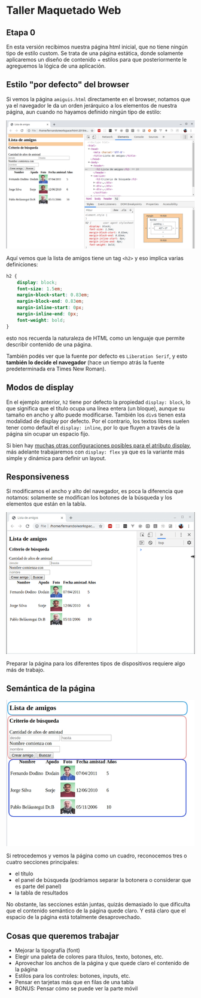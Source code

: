 # Taller Maquetado Web

## Etapa 0

En esta versión recibimos nuestra página html inicial, que no tiene ningún tipo de estilo custom. Se trata de una página estática, donde solamente aplicaremos un diseño de contenido + estilos para que posteriormente le agreguemos la lógica de una aplicación.

## Estilo "por defecto" del browser

Si vemos la página `amiguis.html` directamente en el browser, notamos que ya el navegador le da un orden jerárquico a los elementos de nuestra página, aun cuando no hayamos definido ningún tipo de estilo:

![page html](extra/pageHtml.png)

Aquí vemos que la lista de amigos tiene un tag `<h2>` y eso implica varias definiciones:

```css
h2 {
    display: block;
    font-size: 1.5em;
    margin-block-start: 0.83em;
    margin-block-end: 0.83em;
    margin-inline-start: 0px;
    margin-inline-end: 0px;
    font-weight: bold;
}
```

esto nos recuerda la naturaleza de HTML como un lenguaje que permite describir contenido de una página.

También podés ver que la fuente por defecto es `Liberation Serif`, y esto **también lo decide el navegador** (hace un tiempo atrás la fuente predeterminada era Times New Roman).

## Modos de display

En el ejemplo anterior, `h2` tiene por defecto la propiedad `display: block`, lo que significa que el título ocupa una línea entera (un bloque), aunque su tamaño en ancho y alto puede modificarse. También los `div`s tienen esta modalidad de display por defecto. Por el contrario, los textos libres suelen tener como default el `display: inline`, por lo que fluyen a través de la página sin ocupar un espacio fijo.

Si bien hay [muchas otras configuraciones posibles para el atributo display](https://www.geeksforgeeks.org/css-display-property/), más adelante trabajaremos con `display: flex` ya que es la variante más simple y dinámica para definir un layout.

## Responsiveness

Si modificamos el ancho y alto del navegador, es poca la diferencia que notamos: solamente se modifican los botones de la búsqueda y los elementos que están en la tabla.

![resize browser](extra/resizeBrowser.gif)

Preparar la página para los diferentes tipos de dispositivos requiere algo más de trabajo.

## Semántica de la página

![content](extra/content.jpg)

Si retrocedemos y vemos la página como un cuadro, reconocemos tres o cuatro secciones principales:

- el título
- el panel de búsqueda (podríamos separar la botonera o considerar que es parte del panel)
- la tabla de resultados

No obstante, las secciones están juntas, quizás demasiado lo que dificulta que el contenido semántico de la página quede claro. Y está claro que el espacio de la página está totalmente desaprovechado.

## Cosas que queremos trabajar

- Mejorar la tipografía (font)
- Elegir una paleta de colores para títulos, texto, botones, etc.
- Aprovechar los anchos de la página y que quede claro el contenido de la página
- Estilos para los controles: botones, inputs, etc.
- Pensar en tarjetas más que en filas de una tabla
- BONUS: Pensar cómo se puede ver la parte móvil

